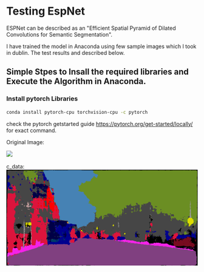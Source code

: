 # Testing EspNet

ESPNet can be described as an "Efficient Spatial Pyramid of Dilated Convolutions for Semantic Segmentation". 

I have trained the model in Anaconda using few sample images which I took in dublin. The test results and described below.

## Simple Stpes to Insall the required libraries and  Execute the Algorithm in Anaconda.

### Install pytorch Libraries

```bash
conda install pytorch-cpu torchvision-cpu -c pytorch
```
check the pytorch getstarted guide https://pytorch.org/get-started/locally/ for exact command.

Original Image:

<img src="images/IMG_0399.JPG">

c_data:
<img src="images/c_data_IMG_0400.png">


